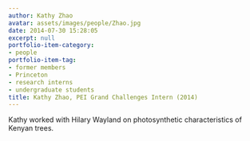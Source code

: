 ```yaml
---
author: Kathy Zhao
avatar: assets/images/people/Zhao.jpg
date: 2014-07-30 15:28:05
excerpt: null
portfolio-item-category:
- people
portfolio-item-tag:
- former members
- Princeton
- research interns
- undergraduate students
title: Kathy Zhao, PEI Grand Challenges Intern (2014)
---
```


 

Kathy worked with Hilary Wayland on photosynthetic characteristics of Kenyan trees.